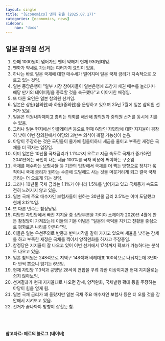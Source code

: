 ```yaml
---
layout: single
title: "[Economics] 엔화 환율 (2025.07.17)"
categories: [economics, news]
sidebar:
    nav: "docs"
---
```


## 일본 참의원 선거
1. 한때 1000원이 넘어가던 엔이 약해져 현재 930원대임.
1. 엔화가 약세로 가는데는 여러가지 요인이 있음.
1. 하나는 바로 일본 국채에 대한 매수세가 떨어지며 일본 국채 금리가 지속적으로 오르고 있는 것임.
1. 일본 중앙은행이 "일부 시장 참여자들이 일본은행에 초창기 채권 매수를 늘리거나 해당 만기의 테이퍼링을 종료할 것을 촉구했다"고 이야기한 배경임.
1. 또 다른 요인은 일본 참의원 선거임.
1. 일본은 상원(참의원)과 하원(중의원)을 운영하고 있으며 25년 7월에 일본 참의원 선거가 있음.
1. 일본은 의원내각제이고 총리는 의회를 해산해 참의원과 중의원 선거를 동시에 치를 수 있음.
1. 그러나 일본 현지에선 인플레이션 등으로 현재 여당인 자민당에 대한 지지율이 굉장히 낮아 이번 참의원에서 여당의 과반수 의석이 깨질 가능성이 높음.
1. 야당이 주장하는 것은 국민들이 물가에 힘들어하니 세금을 줄이고 부족한 재정은 국채를 더 찍자는 입장임.
1. 이미 일본은 10년물 국채금리가 1.1%까지 오르고 지금 속도로 국채가 증가하면 2041년에는 국민이 내는 세금 100%를 국채 비용에 써야하는 구준임.
1. 국채를 매수하는 보험사들 등 기관의 입장에서 국채를 더 찍는 방향으로 정치가 움직이니 국채 금리가 원하는 수준에 도달해도 사는 것을 머뭇거리게 되고 결국 국채 금리는 더 오르게 되는 것임.
1. 그러나 10년물 국채 금리는 1.1%가 아니라 1.5%를 넘어가고 있고 국채증가 속도도 전혀 느려지지 않고 있음.
1. 일본 국채 주요 매수자인 보험사들이 원하는 30년물 금리 2.5%는 이미 도달했고 현재 3.12%임.
1. 또 다른 변수는 참정당임.
1. 여당인 자민당에서 빠진 지지율 중 상당부분을 가미야 소헤이가 2020년 4월에 만든 참정당이 가져갔는데 이들의 기본 이념은 "일본의 국익을 지키고 천황을 중심으로 평화로운 나라를 만든다"임.
1. 이들은 일본 우선주의로 반중과 반미시각을 같이 가지고 있으며 세율을 낮추는 감세를 하고 부족한 재정은 국채를 찍어서 양적완화를 하자고 주장중임.
1. 참정당은 지지율이 잘 나오고 있어 이번 선거에서 17석까지 확보가 가능하다는 분석도 나오고 있음.
1. 일본 참의원은 248석으로 지역구 148석과 비례대표 100석으로 나눠지는데 3년마다 반씩 뽑으니 임기는 6년임.
1. 현재 자민당 113석과 공명당 28석이 연합을 꾸려 과반 이상이지만 현재 지지율로는 쉽지 않아보임.
1. 선겨결과가 현재 지지율대로 나오면 감세, 양적완화, 국채발행 확대 등을 주장하는 야당이 힘을 얻게 됨.
1. 일본 국채 금리가 꽤 올랐지만 일본 국채 주요 매수자인 보험사 등은 더 오를 것을 감안해서 지켜보고 있음.
1. 선거가 끝나봐야 방향이 잡힐듯 함.


<br/>
<br/>

#### 참고자료: 메르의 블로그 (네이버)